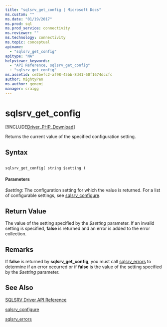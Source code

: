 ```yaml
---
title: "sqlsrv_get_config | Microsoft Docs"
ms.custom: ""
ms.date: "01/19/2017"
ms.prod: sql
ms.prod_service: connectivity
ms.reviewer: ""
ms.technology: connectivity
ms.topic: conceptual
apiname: 
  - "sqlsrv_get_config"
apitype: "NA"
helpviewer_keywords: 
  - "API Reference, sqlsrv_get_config"
  - "sqlsrv_get_config"
ms.assetid: ce2befc2-af98-45bb-8d41-60f1674dccfc
author: MightyPen
ms.author: genemi
manager: craigg
---
```

# sqlsrv_get_config
[!INCLUDE[Driver_PHP_Download](../../includes/driver_php_download.md)]

Returns the current value of the specified configuration setting.  
  
## Syntax  
  
```  
  
sqlsrv_get_config( string $setting )  
```  
  
#### Parameters  
*$setting*: The configuration setting for which the value is returned. For a list of configurable settings, see [sqlsrv_configure](../../connect/php/sqlsrv-configure.md).  
  
## Return Value  
The value of the setting specified by the *$setting* parameter. If an invalid setting is specified, **false** is returned and an error is added to the error collection.  
  
## Remarks  
If **false** is returned by **sqlsrv_get_config**, you must call [sqlsrv_errors](../../connect/php/sqlsrv-errors.md) to determine if an error occurred or if **false** is the value of the setting specified by the *$setting* parameter.  
  
## See Also  
[SQLSRV Driver API Reference](../../connect/php/sqlsrv-driver-api-reference.md)  

[sqlsrv_configure](../../connect/php/sqlsrv-configure.md)  

[sqlsrv_errors](../../connect/php/sqlsrv-errors.md)  
  
